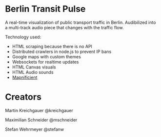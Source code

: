 Berlin Transit Pulse
====================

A real-time visualization of public transport traffic in Berlin. Audibilized into a multi-track audio piece that changes with the traffic flow.

Technology used:

* HTML scraping because there is no API
* Distributed crawlers in node.js to prevent IP bans
* Google maps with custom themes
* Websockets for realtime updates
* HTML Canvas visuals
* HTML Audio sounds
* [Mapnificient](http://www.mapnificent.net)

Creators
========

Martin Kreichgauer @kreichgauer

Maximilian Schneider @mschneider

Stefan Wehrmeyer @stefanw

